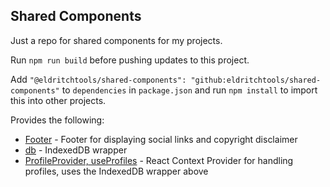 ## Shared Components

Just a repo for shared components for my projects.

Run `npm run build` before pushing updates to this project.

Add `"@eldritchtools/shared-components": "github:eldritchtools/shared-components"` to `dependencies` in `package.json` and run `npm install` to import this into other projects.

Provides the following:
- [Footer](src/Footer) - Footer for displaying social links and copyright disclaimer
- [db](src/db) - IndexedDB wrapper
- [ProfileProvider, useProfiles](src/profileProvider) - React Context Provider for handling profiles, uses the IndexedDB wrapper above